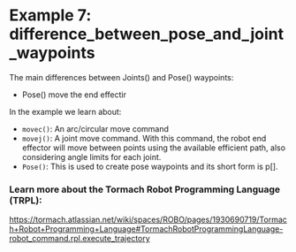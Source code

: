 # Example 7: difference_between_pose_and_joint_waypoints
The main differences between Joints() and Pose() waypoints:
* Pose() move the end effectir  

In the example we learn about:
* `movec()`: An arc/circular move command
* `movej()`: A joint move command. With this command, the robot end effector will move between points using the available efficient path, also considering angle limits for each joint.
* `Pose()`: This is used to create pose waypoints and its short form is p[].

### Learn more about the Tormach Robot Programming Language (TRPL):
https://tormach.atlassian.net/wiki/spaces/ROBO/pages/1930690719/Tormach+Robot+Programming+Language#TormachRobotProgrammingLanguage-robot_command.rpl.execute_trajectory
